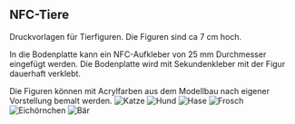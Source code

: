 ## NFC-Tiere
Druckvorlagen für Tierfiguren. Die Figuren sind ca 7 cm hoch.

In die Bodenplatte kann ein NFC-Aufkleber von 25 mm Durchmesser eingefügt werden. Die Bodenplatte wird mit Sekundenkleber mit der Figur dauerhaft verklebt.

Die Figuren können mit Acrylfarben aus dem Modellbau nach eigener Vorstellung bemalt werden.
![Katze](https://user-images.githubusercontent.com/52963785/127029384-4a78637e-f2a2-4ad9-9621-58dddc8154f3.png)
![Hund](https://user-images.githubusercontent.com/52963785/127029392-134a31fa-ac53-4eb2-b15d-3729a1691fc5.png)
![Hase](https://user-images.githubusercontent.com/52963785/127029404-a4ef55e3-918f-48d8-8251-cbae02ab3b03.png)
![Frosch](https://user-images.githubusercontent.com/52963785/127029420-2b98e7e7-8ae4-434a-9e14-ab9cc3d1e66c.png)
![Eichörnchen](https://user-images.githubusercontent.com/52963785/127029427-8276bc04-e6cc-4fbe-bd9e-26425e5aacef.png)
![Bär](https://user-images.githubusercontent.com/52963785/127029439-aa09d542-dfc8-43ac-937e-e8edff34b793.png)

